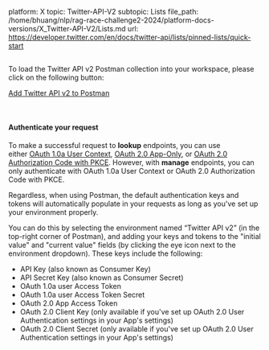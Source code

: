 platform: X
topic: Twitter-API-V2
subtopic: Lists
file_path: /home/bhuang/nlp/rag-race-challenge2-2024/platform-docs-versions/X_Twitter-API-V2/Lists.md
url: https://developer.twitter.com/en/docs/twitter-api/lists/pinned-lists/quick-start


## 

To load the Twitter API v2 Postman collection into your workspace, please click on the following button:

[Add Twitter API v2 to Postman](https://t.co/twitter-api-postman)

  
 

#### Authenticate your request

To make a successful request to **lookup** endpoints, you can use either [OAuth 1.0a User Context](https://developer.twitter.com/en/docs/authentication/oauth-1-0a), [OAuth 2.0 App-Only](https://developer.twitter.com/en/docs/authentication/oauth-2-0), or [OAuth 2.0 Authorization Code with PKCE](https://developer.twitter.com/en/docs/authentication/oauth-2-0/authorization-code). However, with **manage** endpoints, you can only authenticate with OAuth 1.0a User Context or OAuth 2.0 Authorization Code with PKCE.

Regardless, when using Postman, the default authentication keys and tokens will automatically populate in your requests as long as you've set up your environment properly. 

You can do this by selecting the environment named “Twitter API v2” (in the top-right corner of Postman), and adding your keys and tokens to the "initial value" and "current value" fields (by clicking the eye icon next to the environment dropdown). These keys include the following:

* API Key (also known as Consumer Key)
* API Secret Key (also known as Consumer Secret)
* OAuth 1.0a user Access Token
* OAuth 1.0a user Access Token Secret
* OAuth 2.0 App Access Token
* OAuth 2.0 Client Key (only available if you've set up OAuth 2.0 User Authentication settings in your App's settings)
* OAuth 2.0 Client Secret (only available if you've set up OAuth 2.0 User Authentication settings in your App's settings)